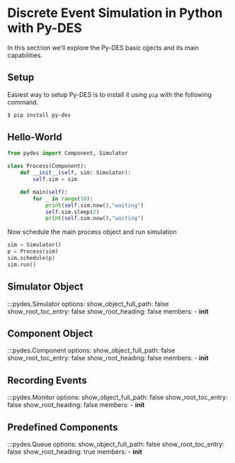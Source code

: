# Discrete Event Simulation in Python with Py-DES

In this sectrion we’ll explore the Py-DES basic ojjects and its main capabilities. 

## Setup

Easiest way to setup Py-DES is to install it using `pip` with the following command.

```bash
$ pip install py-des
```

## Hello-World


```py
from pydes import Component, Simulator

class Process(Component):
    def __init__(self, sim: Simulator):
        self.sim = sim

    def main(self):
        for _ in range(10):
            print(self.sim.now(),"waiting")
            self.sim.sleep(2)
            print(self.sim.now(),"waiting")
```

Now schedule the main process object and run simulation

```py
sim = Simulator()
p = Process(sim)
sim.schedule(p)
sim.run()
```

## Simulator Object

:::pydes.Simulator
    options:
        show_object_full_path: false
        show_root_toc_entry: false
        show_root_heading: false
        members:
        - __init__


## Component Object

:::pydes.Component
    options:
        show_object_full_path: false
        show_root_toc_entry: false
        show_root_heading: false
        members:
        - __init__

## Recording Events

:::pydes.Monitor
    options:
        show_object_full_path: false
        show_root_toc_entry: false
        show_root_heading: false
        members:
        - __init__


## Predefined Components

:::pydes.Queue
    options:
        show_object_full_path: false
        show_root_toc_entry: false
        show_root_heading: true
        members:
        - __init__
